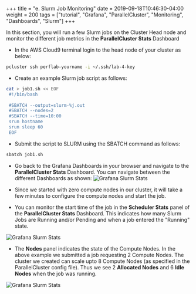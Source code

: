 +++
title = "e. Slurm Job Monitoring"
date = 2019-09-18T10:46:30-04:00
weight = 200
tags = ["tutorial", "Grafana", "ParallelCluster", "Monitoring", "Dashboards", "Slurm"]
+++

In this section, you will run a few Slurm jobs on the Cluster Head node and monitor the different job metrics in the **ParallelCluster Stats** Dashboard

- In the AWS Cloud9 terminal login to the head node of your cluster as below:

```bash
pcluster ssh perflab-yourname -i ~/.ssh/lab-4-key
```


- Create an example Slurm job script as follows:

```bash
cat > job1.sh << EOF
 #!/bin/bash
 
 #SBATCH --output=slurm-%j.out
 #SBATCH --nodes=2
 #SBATCH --time=10:00
 srun hostname
 srun sleep 60
 EOF

```

- Submit the script to SLURM using the SBATCH command as follows:

```bash
sbatch job1.sh
```

- Go back to the Grafana Dashboards in your browser and navigate to the **ParallelCluster Stats** Dashboard. You can navigate between the  different Dashboards as shown:
![Grafana Slurm Stats](/images/monitoring/grafana-slurm-stats-nav.png)

- Since we started with zero compute nodes in our cluster, it will take a few minutes to configure the compute nodes and start the job. 

- You can monitor the start time of the job in the **Scheduler Stats** panel of the **ParallelCluster Stats** Dashboard. This indicates how many Slurm Jobs are Running and/or Pending and when a job entered the "Running" state. 

![Grafana Slurm Stats](/images/monitoring/grafana-slurm-stats-1.png)

- The **Nodes** panel indicates the state of the Compute Nodes. In the above example we submitted a job requesting 2 Compute Nodes. The cluster we created can scale upto 8 Compute Nodes (as specified in the ParallelCluster config file). Thus we see 2 **Allocated Nodes** and 6 **Idle Nodes** when the job was running. 

![Grafana Slurm Stats](/images/monitoring/grafana-slurm-stats-2.png)








 










